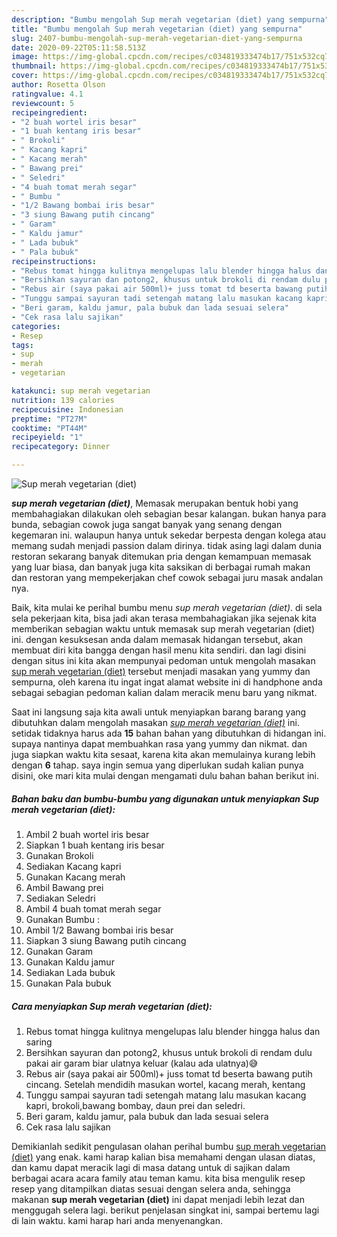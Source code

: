 ```yaml
---
description: "Bumbu mengolah Sup merah vegetarian (diet) yang sempurna"
title: "Bumbu mengolah Sup merah vegetarian (diet) yang sempurna"
slug: 2407-bumbu-mengolah-sup-merah-vegetarian-diet-yang-sempurna
date: 2020-09-22T05:11:58.513Z
image: https://img-global.cpcdn.com/recipes/c034819333474b17/751x532cq70/sup-merah-vegetarian-diet-foto-resep-utama.jpg
thumbnail: https://img-global.cpcdn.com/recipes/c034819333474b17/751x532cq70/sup-merah-vegetarian-diet-foto-resep-utama.jpg
cover: https://img-global.cpcdn.com/recipes/c034819333474b17/751x532cq70/sup-merah-vegetarian-diet-foto-resep-utama.jpg
author: Rosetta Olson
ratingvalue: 4.1
reviewcount: 5
recipeingredient:
- "2 buah wortel iris besar"
- "1 buah kentang iris besar"
- " Brokoli"
- " Kacang kapri"
- " Kacang merah"
- " Bawang prei"
- " Seledri"
- "4 buah tomat merah segar"
- " Bumbu "
- "1/2 Bawang bombai iris besar"
- "3 siung Bawang putih cincang"
- " Garam"
- " Kaldu jamur"
- " Lada bubuk"
- " Pala bubuk"
recipeinstructions:
- "Rebus tomat hingga kulitnya mengelupas lalu blender hingga halus dan saring"
- "Bersihkan sayuran dan potong2, khusus untuk brokoli di rendam dulu pakai air garam biar ulatnya keluar (kalau ada ulatnya)😅"
- "Rebus air (saya pakai air 500ml)+ juss tomat td beserta bawang putih cincang. Setelah mendidih masukan wortel, kacang merah, kentang"
- "Tunggu sampai sayuran tadi setengah matang lalu masukan kacang kapri, brokoli,bawang bombay, daun prei dan seledri."
- "Beri garam, kaldu jamur, pala bubuk dan lada sesuai selera"
- "Cek rasa lalu sajikan"
categories:
- Resep
tags:
- sup
- merah
- vegetarian

katakunci: sup merah vegetarian 
nutrition: 139 calories
recipecuisine: Indonesian
preptime: "PT27M"
cooktime: "PT44M"
recipeyield: "1"
recipecategory: Dinner

---
```



![Sup merah vegetarian (diet)](https://img-global.cpcdn.com/recipes/c034819333474b17/751x532cq70/sup-merah-vegetarian-diet-foto-resep-utama.jpg)

<b><i>sup merah vegetarian (diet)</i></b>, Memasak merupakan bentuk hobi yang membahagiakan dilakukan oleh sebagian besar kalangan. bukan hanya para bunda, sebagian cowok juga sangat banyak yang senang dengan kegemaran ini. walaupun hanya untuk sekedar berpesta dengan kolega atau memang sudah menjadi passion dalam dirinya. tidak asing lagi dalam dunia restoran sekarang banyak ditemukan pria dengan kemampuan memasak yang luar biasa, dan banyak juga kita saksikan di berbagai rumah makan dan restoran yang mempekerjakan chef cowok sebagai juru masak andalan nya.



Baik, kita mulai ke perihal bumbu menu <i>sup merah vegetarian (diet)</i>. di sela sela pekerjaan kita, bisa jadi akan terasa membahagiakan jika sejenak kita memberikan sebagian waktu untuk memasak sup merah vegetarian (diet) ini. dengan kesuksesan anda dalam memasak hidangan tersebut, akan membuat diri kita bangga dengan hasil menu kita sendiri. dan lagi disini dengan situs ini kita akan mempunyai pedoman untuk mengolah masakan <u>sup merah vegetarian (diet)</u> tersebut menjadi masakan yang yummy dan sempurna, oleh karena itu ingat ingat alamat website ini di handphone anda sebagai sebagian pedoman kalian dalam meracik menu baru yang nikmat.


Saat ini langsung saja kita awali untuk menyiapkan barang barang yang dibutuhkan dalam mengolah masakan <u><i>sup merah vegetarian (diet)</i></u> ini. setidak tidaknya harus ada <b>15</b> bahan bahan yang dibutuhkan di hidangan ini. supaya nantinya dapat membuahkan rasa yang yummy dan nikmat. dan juga siapkan waktu kita sesaat, karena kita akan memulainya kurang lebih dengan <b>6</b> tahap. saya ingin semua yang diperlukan sudah kalian punya disini, oke mari kita mulai dengan mengamati dulu bahan bahan berikut ini.

<!--inarticleads1-->

##### Bahan baku dan bumbu-bumbu yang digunakan untuk menyiapkan Sup merah vegetarian (diet):

1. Ambil 2 buah wortel iris besar
1. Siapkan 1 buah kentang iris besar
1. Gunakan  Brokoli
1. Sediakan  Kacang kapri
1. Gunakan  Kacang merah
1. Ambil  Bawang prei
1. Sediakan  Seledri
1. Ambil 4 buah tomat merah segar
1. Gunakan  Bumbu :
1. Ambil 1/2 Bawang bombai iris besar
1. Siapkan 3 siung Bawang putih cincang
1. Gunakan  Garam
1. Gunakan  Kaldu jamur
1. Sediakan  Lada bubuk
1. Gunakan  Pala bubuk




<!--inarticleads2-->

##### Cara menyiapkan Sup merah vegetarian (diet):

1. Rebus tomat hingga kulitnya mengelupas lalu blender hingga halus dan saring
1. Bersihkan sayuran dan potong2, khusus untuk brokoli di rendam dulu pakai air garam biar ulatnya keluar (kalau ada ulatnya)😅
1. Rebus air (saya pakai air 500ml)+ juss tomat td beserta bawang putih cincang. Setelah mendidih masukan wortel, kacang merah, kentang
1. Tunggu sampai sayuran tadi setengah matang lalu masukan kacang kapri, brokoli,bawang bombay, daun prei dan seledri.
1. Beri garam, kaldu jamur, pala bubuk dan lada sesuai selera
1. Cek rasa lalu sajikan




Demikianlah sedikit pengulasan olahan perihal bumbu <u>sup merah vegetarian (diet)</u> yang enak. kami harap kalian bisa memahami dengan ulasan diatas, dan kamu dapat meracik lagi di masa datang untuk di sajikan dalam berbagai acara acara family atau teman kamu. kita bisa mengulik resep resep yang ditampilkan diatas sesuai dengan selera anda, sehingga makanan <b>sup merah vegetarian (diet)</b> ini dapat menjadi lebih lezat dan menggugah selera lagi. berikut penjelasan singkat ini, sampai bertemu lagi di lain waktu. kami harap hari anda menyenangkan.

